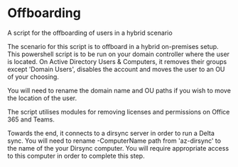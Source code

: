 # Offboarding
A script for the offboarding of users in a hybrid scenario

The scenario for this script is to offboard in a hybrid on-premises setup. This powershell script is to be run on your domain controller where the user is located. On Active Directory Users & Computers, it removes their groups except 'Domain Users', disables the account and moves the user to an OU of your choosing.

You will need to rename the domain name and OU paths if you wish to move the location of the user.

The script utilises modules for removing licenses and permissions on Office 365 and Teams.

Towards the end, it connects to a dirsync server in order to run a Delta sync. You will need to rename -ComputerName path from 'az-dirsync' to the name of the your Dirsync computer. You will require appropriate access to this computer in order to complete this step.
